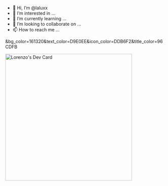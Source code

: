 - 👋 Hi, I’m @laluxx
- 👀 I’m interested in ...
- 🌱 I’m currently learning ...
- 💞️ I’m looking to collaborate on ...
- 📫 How to reach me ...

<!---
laluxx/laluxx is a ✨ special ✨ repository because its `README.md` (this file) appears on your GitHub profile.
You can click the Preview link to take a look at your changes.
--->

&bg_color=161320&text_color=D9E0EE&icon_color=DDB6F2&title_color=96CDFB


<a href="https://app.daily.dev/Lalo"><img src="https://api.daily.dev/devcards/8b5f403a4726478bb79d2ff385f06407.png?r=b3v" width="400" alt="Lorenzo's Dev Card"/></a>
